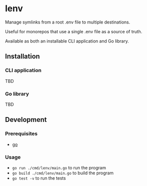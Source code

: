 # lenv

Manage symlinks from a root .env file to multiple destinations.

Useful for monorepos that use a single .env file as a source of truth.

Available as both an installable CLI application and Go library.

## Installation

### CLI application

TBD

### Go library

TBD

## Development

### Prerequisites

- [go](https://go.dev/doc/install)

### Usage

- `go run ./cmd/lenv/main.go` to run the program
- `go build ./cmd/lenv/main.go` to build the program
- `go test -v` to run the tests